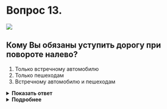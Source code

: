 # Вопрос 13.

![](https://s.drom.ru/i24227/pdd/tickets/2016/1542608695.jpg)

## Кому Вы обязаны уступить дорогу при повороте налево?

1. Только встречному автомобилю
2. Только пешеходам
3. Встречному автомобилю и пешеходам

<details>
<summary><b>Показать ответ</b></summary>
Правильный ответ: 3
</details>
<details>
<summary><b>Подробнее</b></summary>
Перекрёсток регулируемый. При повороте налево Вы обязаны уступить дорогу легковому автомобилю, движущемуся прямо со встречного направления, и пешеходам, переходящим проезжую часть дороги, на которую поворачиваете.
(Пункты 13.1, 13.4 ПДД)
</details>